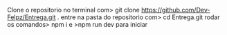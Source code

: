 Clone o repositorio no terminal com> git clone https://github.com/Dev-Felpz/Entrega.git .
entre na pasta do repositorio com> cd Entrega.git
rodar os comandos> npm i e >npm run dev para iniciar
